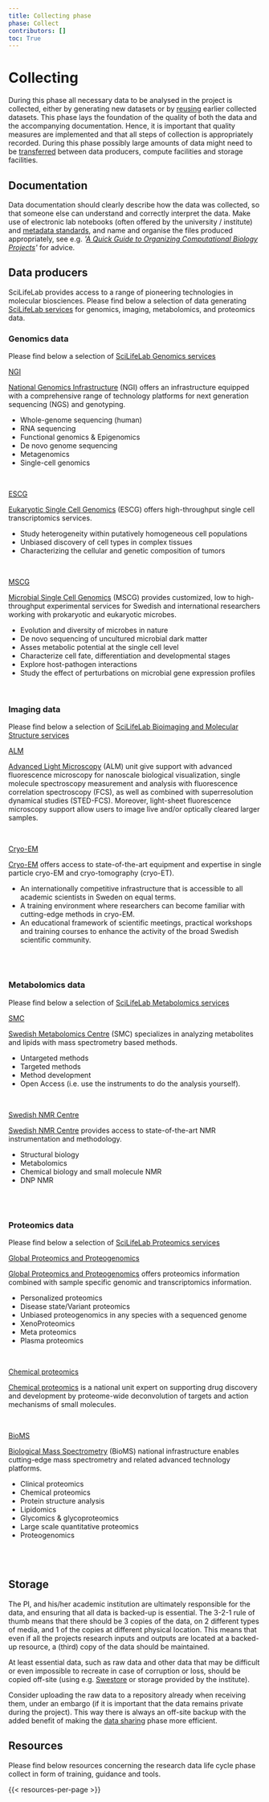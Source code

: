 ```yaml
---
title: Collecting phase
phase: Collect
contributors: []
toc: True
---
```


# Collecting
During this phase all necessary data to be analysed in the project is collected, either by generating new datasets or by [reusing](/data-life-cycle/reuse) earlier collected datasets. This phase lays the foundation of the quality of both the data and the accompanying documentation. Hence, it is important that quality measures are implemented and that all steps of collection is appropriately recorded. During this phase possibly large amounts of data might need to be [transferred](/topics/data-transfer) between data producers, compute facilities and storage facilities.

## Documentation
Data documentation should clearly describe how the data was collected, so that someone else can understand and correctly interpret the data. Make use of electronic lab notebooks (often offered by the university / institute) and [metadata standards](/topics/metadata), and name and organise the files produced appropriately, see e.g. *'[A Quick Guide to Organizing Computational Biology Projects](https://doi.org/10.1371/journal.pcbi.1000424)'* for advice.

## Data producers
 SciLifeLab provides access to a range of pioneering technologies in molecular biosciences. Please find below a selection of data generating [SciLifeLab services](https://www.scilifelab.se/services/) for genomics, imaging, metabolomics, and proteomics data.

### Genomics data
Please find below a selection of [SciLifeLab Genomics services](https://www.scilifelab.se/services/infrastructure?service=genomics)
<p>
  <a class="btn btn-primary" data-bs-toggle="collapse" href="#collapseExample1" role="button" aria-expanded="false" aria-controls="collapseExample1">
    NGI
  </a>
</p>
<div class="collapse" id="collapseExample1">
  <div class="card card-body">
  <span>
  <p>
  <a href="https://ngisweden.scilifelab.se/">National Genomics Infrastructure</a> (NGI) offers an infrastructure equipped with a comprehensive range of technology platforms for next generation sequencing (NGS) and genotyping.</p>
  <ul>
    <li> Whole-genome sequencing (human)</li>
    <li> RNA sequencing</li>
    <li> Functional genomics & Epigenomics</li>
    <li> De novo genome sequencing</li>
    <li> Metagenomics</li>
    <li> Single-cell genomics</li>
  </ul>
  </span>
  </div>
  <br>
</div>
<p>
  <a class="btn btn-primary" data-bs-toggle="collapse" href="#collapseExample2" role="button" aria-expanded="false" aria-controls="collapseExample2">
    ESCG
  </a>
</p>
<div class="collapse" id="collapseExample2">
  <div class="card card-body">
  <span>
    <p>
      <a href="https://www.scilifelab.se/units/eukaryotic-single-cell-genomics/">Eukaryotic Single Cell Genomics</a> (ESCG) offers high-throughput single cell transcriptomics services.
    </p>
    <ul>
      <li> Study heterogeneity within putatively homogeneous cell populations</li>
      <li> Unbiased discovery of cell types in complex tissues</li>
      <li> Characterizing the cellular and genetic composition of tumors</li>
    </ul>
  </span>
  </div>
  <br>
</div>
<p>
  <a class="btn btn-primary" data-bs-toggle="collapse" href="#collapseExample3" role="button" aria-expanded="false" aria-controls="collapseExample3">
    MSCG
  </a>
</p>
<div class="collapse" id="collapseExample3">
  <div class="card card-body">
  <span>
    <p>
      <a href="https://www.scilifelab.se/units/microbial-single-cell-genomics/">Microbial Single Cell Genomics</a> (MSCG) provides customized, low to high-throughput experimental services for Swedish and international researchers working with prokaryotic and eukaryotic microbes.
    </p>
    <ul>
      <li> Evolution and diversity of microbes in nature</li>
      <li> De novo sequencing of uncultured microbial dark matter</li>
      <li> Asses metabolic potential at the single cell level</li>
      <li> Characterize cell fate, differentiation and developmental stages</li>
      <li> Explore host-pathogen interactions</li>
      <li> Study the effect of perturbations on microbial gene expression profiles</li>
    </ul>
  </span>
  </div>
</div>
&nbsp;

### Imaging data
Please find below a selection of <a href="https://www.scilifelab.se/services/infrastructure?service=bioimaging-and-molecular-structure">SciLifeLab Bioimaging and Molecular Structure services</a>
<p>
  <a class="btn btn-primary" data-bs-toggle="collapse" href="#collapseExample4" role="button" aria-expanded="false" aria-controls="collapseExample4">
    ALM
  </a>
</p>
<div class="collapse" id="collapseExample4">
  <div class="card card-body">
  <span>
    <p>
      <a href="https://www.scilifelab.se/units/alm/">Advanced Light Microscopy</a> (ALM) unit give support with advanced fluorescence microscopy for nanoscale biological visualization, single molecule spectroscopy measurement and analysis with fluorescence correlation spectroscopy (FCS), as well as combined with superresolution dynamical studies (STED-FCS). Moreover, light-sheet fluorescence microscopy support allow users to image live and/or optically cleared larger samples.
    </p>
  </span>
  </div>
  <br>
</div>
<p>
  <a class="btn btn-primary" data-bs-toggle="collapse" href="#collapseExample5" role="button" aria-expanded="false" aria-controls="collapseExample5">
    Cryo-EM
  </a>
</p>
<div class="collapse" id="collapseExample5">
  <div class="card card-body">
  <span>
    <p>
      <a href="https://cryoem.scilifelab.se/">Cryo-EM</a> offers access to state-of-the-art equipment and expertise in single particle cryo-EM and cryo-tomography (cryo-ET).
    </p>
    <ul>
      <li>An internationally competitive infrastructure that is accessible to all academic scientists in Sweden on equal terms.</li>
      <li>A training environment where researchers can become familiar with cutting-edge methods in cryo-EM.</li>
      <li>An educational framework of scientific meetings, practical workshops and training courses to enhance the activity  of the broad Swedish scientific community.</li>
    </ul>
  </span>
  </div>
  <br>
</div>
&nbsp;

### Metabolomics data
Please find below a selection of <a href="https://www.scilifelab.se/services/infrastructure?metabolomics=&service=metabolomics">SciLifeLab Metabolomics services</a>

<p>
  <a class="btn btn-primary" data-bs-toggle="collapse" href="#collapseExample6" role="button" aria-expanded="false" aria-controls="collapseExample6">
    SMC
  </a>
</p>
<div class="collapse" id="collapseExample6">
  <div class="card card-body">
  <span>
    <p>
      <a href="http://www.swedishmetabolomicscentre.se/">Swedish Metabolomics Centre</a> (SMC) specializes in analyzing metabolites and lipids with mass spectrometry based methods.
    </p>
    <ul>
      <li>Untargeted methods</li>
      <li>Targeted methods</li>
      <li>Method development</li>
      <li>Open Access (i.e. use the instruments to do the analysis yourself).</li>
    </ul>
  </span>
  </div>
  <br>
</div>
<p>
  <a class="btn btn-primary" data-bs-toggle="collapse" href="#collapseExample7" role="button" aria-expanded="false" aria-controls="collapseExample7">
    Swedish NMR Centre
  </a>
</p>
<div class="collapse" id="collapseExample7">
  <div class="card card-body">
  <span>
    <p>
      <a href="https://www.scilifelab.se/units/swedish-nmr-centre/">Swedish NMR Centre</a> provides access to state-of-the-art NMR instrumentation and methodology.
    </p>
    <ul>
      <li>Structural biology</li>
      <li>Metabolomics</li>
      <li>Chemical biology and small molecule NMR</li>
      <li>DNP NMR</li>
    </ul>
  </span>
  </div>
  <br>
</div>
&nbsp;

### Proteomics data
Please find below a selection of [SciLifeLab Proteomics services](https://www.scilifelab.se/services/infrastructure?service=proteomics)

<p>
  <a class="btn btn-primary" data-bs-toggle="collapse" href="#collapseExample8" role="button" aria-expanded="false" aria-controls="collapseExample8">
    Global Proteomics and Proteogenomics
  </a>
</p>
<div class="collapse" id="collapseExample8">
  <div class="card card-body">
  <span>
    <p>
      <a href="https://www.scilifelab.se/units/global-proteomics-and-proteogenomics/">Global Proteomics and Proteogenomics</a> offers proteomics information combined with sample specific genomic and transcriptomics information.
    </p>
    <ul>
      <li>Personalized proteomics</li>
      <li>Disease state/Variant proteomics</li>
      <li>Unbiased proteogenomics in any species with a sequenced genome</li>
      <li>XenoProteomics</li>
      <li>Meta proteomics</li>
      <li>Plasma proteomics</li>
    </ul>
  </span>
  </div>
  <br>
</div>
<p>
  <a class="btn btn-primary" data-bs-toggle="collapse" href="#collapseExample9" role="button" aria-expanded="false" aria-controls="collapseExample9">
    Chemical proteomics
  </a>
</p>
<div class="collapse" id="collapseExample9">
  <div class="card card-body">
  <span>
    <p>
      <a href="https://www.scilifelab.se/units/chemical-proteomics/">Chemical proteomics</a> is a national unit expert on supporting drug discovery and development by proteome-wide deconvolution of targets and action mechanisms of small molecules.
    </p>
  </span>
  </div>
  <br>
</div>
<p>
  <a class="btn btn-primary" data-bs-toggle="collapse" href="#collapseExample10" role="button" aria-expanded="false" aria-controls="collapseExample10">
    BioMS
  </a>
</p>
<div class="collapse" id="collapseExample10">
  <div class="card card-body">
  <span>
    <p>
      <a href="https://bioms.se/">Biological Mass Spectrometry</a> (BioMS) national infrastructure enables cutting-edge mass spectrometry and related advanced technology platforms.
    </p>
    <ul>
      <li>Clinical proteomics</li>
      <li>Chemical proteomics</li>
      <li>Protein structure analysis</li>
      <li>Lipidomics</li>
      <li>Glycomics & glycoproteomics</li>
      <li>Large scale quantitative proteomics</li>
      <li>Proteogenomics</li>
    </ul>
  </span>
  </div>
  <br>
</div>
&nbsp;

## Storage
The PI, and his/her academic institution are ultimately responsible for the data, and ensuring that all data is backed-up is essential. The 3-2-1 rule of thumb means that there should be 3 copies of the data, on 2 different types of media, and 1 of the copies at different physical location. This means that even if all the projects research inputs and outputs are located at a backed-up resource, a (third) copy of the data should be maintained.

At least essential data, such as raw data and other data that may be difficult or even impossible to recreate in case of corruption or loss, should be copied off-site (using e.g. [Swestore](https://docs.swestore.se/) or storage provided by the institute).

Consider uploading the raw data to a repository already when receiving them, under an embargo (if it is important that the data remains private during the project). This way there is always an off-site backup with the added benefit of making the [data sharing](/data-life-cycle/share) phase more efficient.

## Resources
Please find below resources concerning the research data life cycle phase collect in form of training, guidance and tools.

{{< resources-per-page >}}
